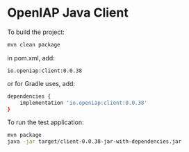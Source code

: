 # OpenIAP Java Client

To build the project:
```bash
mvn clean package
```

in pom.xml, add:
```
io.openiap:client:0.0.38
```

or for Gradle uses, add:
```bash
dependencies {
    implementation 'io.openiap:client:0.0.38'
}
```

To run the test application:
```bash
mvn package
java -jar target/client-0.0.38-jar-with-dependencies.jar
```

